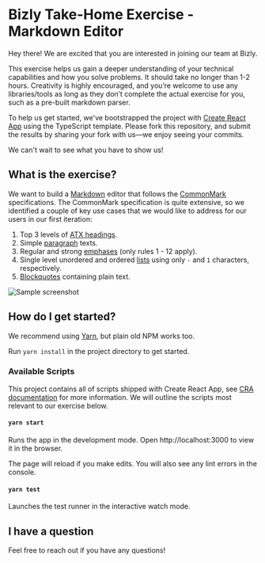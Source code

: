 # Bizly Take-Home Exercise - Markdown Editor

Hey there! We are excited that you are interested in joining our team at Bizly.

This exercise helps us gain a deeper understanding of your technical capabilities and how you solve problems. It should take no longer than 1-2 hours. Creativity is highly encouraged, and you’re welcome to use any libraries/tools as long as they don’t complete the actual exercise for you, such as a pre-built markdown parser.

To help us get started, we've bootstrapped the project with [Create React App](http://create-react-app.dev/) using the TypeScript template. Please fork this repository, and submit the results by sharing your fork with us—we enjoy seeing your commits.

We can't wait to see what you have to show us!

## What is the exercise?

We want to build a [Markdown](https://daringfireball.net/projects/markdown/) editor that follows the [CommonMark](https://commonmark.org/) specifications. The CommonMark specification is quite extensive, so we identified a couple of key use cases that we would like to address for our users in our first iteration:

1. Top 3 levels of [ATX headings](https://spec.commonmark.org/0.29/#atx-headings).
1. Simple [paragraph](https://spec.commonmark.org/0.29/#paragraphs) texts.
1. Regular and strong [emphases](https://spec.commonmark.org/0.29/#emphasis-and-strong-emphasis) (only rules 1 - 12 apply).
1. Single level unordered and ordered [lists](https://spec.commonmark.org/0.29/#lists) using only `-` and `1` characters, respectively.
1. [Blockquotes](https://spec.commonmark.org/0.29/#block-quotes) containing plain text.

![Sample screenshot](https://user-images.githubusercontent.com/768643/80896544-60440700-8cbd-11ea-8905-b1d2f6617522.png)

## How do I get started?

We recommend using [Yarn](https://yarnpkg.com/), but plain old NPM works too.

Run `yarn install` in the project directory to get started.

### Available Scripts

This project contains all of scripts shipped with Create React App, see [CRA documentation](https://create-react-app.dev/docs/available-scripts/) for more information. We will outline the scripts most relevant to our exercise below.

#### `yarn start`

Runs the app in the development mode. Open http://localhost:3000 to view it in the browser.

The page will reload if you make edits. You will also see any lint errors in the console.

#### `yarn test`

Launches the test runner in the interactive watch mode.

## I have a question

Feel free to reach out if you have any questions!


